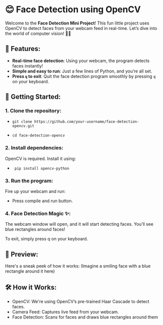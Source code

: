 # 😊 Face Detection using OpenCV

Welcome to the **Face Detection Mini Project**! This fun little project uses OpenCV to detect faces from your webcam feed in real-time. Let’s dive into the world of computer vision! 🎥👀

## 🌟 Features:
- **Real-time face detection**: Using your webcam, the program detects faces instantly!
- **Simple and easy to run**: Just a few lines of Python, and you’re all set.
- **Press `q` to exit**: Quit the face detection program smoothly by pressing `q` on your keyboard.

## 🚀 Getting Started:

### 1. Clone the repository:
-     git clone https://github.com/your-username/face-detection-opencv.git
-     cd face-detection-opencv

### 2. Install dependencies:
   OpenCV is required. Install it using:

-      pip install opencv-python
### 3. Run the program:
Fire up your webcam and run:

- Press compile and run button.

### 4. Face Detection Magic ✨:
The webcam window will open, and it will start detecting faces. You’ll see blue rectangles around faces!

To exit, simply press q on your keyboard.

## 📸 Preview:
Here's a sneak peek of how it works:
(Imagine a smiling face with a blue rectangle around it here)

## 🛠 How it Works:
- OpenCV: We're using OpenCV’s pre-trained Haar Cascade to detect faces.
- Camera Feed: Captures live feed from your webcam.
- Face Detection: Scans for faces and draws blue rectangles around them
